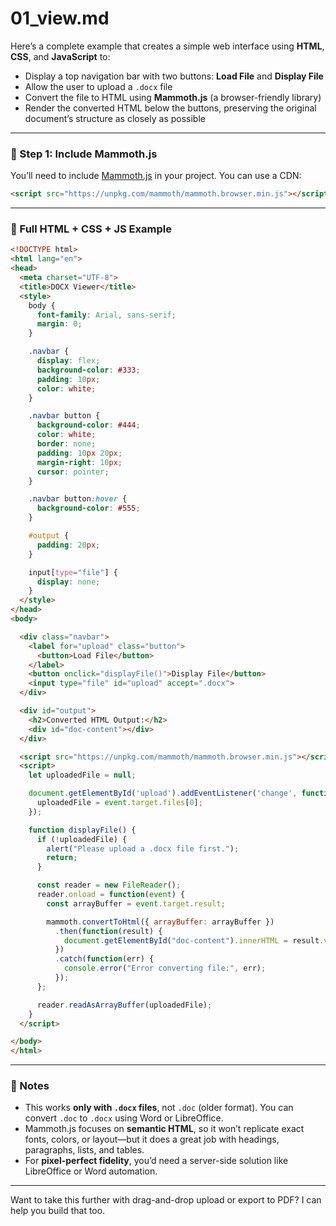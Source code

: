 
# 01_view.md

Here’s a complete example that creates a simple web interface using **HTML**, **CSS**, and **JavaScript** to:

- Display a top navigation bar with two buttons: **Load File** and **Display File**
- Allow the user to upload a `.docx` file
- Convert the file to HTML using **Mammoth.js** (a browser-friendly library)
- Render the converted HTML below the buttons, preserving the original document’s structure as closely as possible

---

### 📁 Step 1: Include Mammoth.js

You’ll need to include [Mammoth.js](https://github.com/mwilliamson/mammoth.js) in your project. You can use a CDN:

```html
<script src="https://unpkg.com/mammoth/mammoth.browser.min.js"></script>
```

---

### 🧩 Full HTML + CSS + JS Example

```html
<!DOCTYPE html>
<html lang="en">
<head>
  <meta charset="UTF-8">
  <title>DOCX Viewer</title>
  <style>
    body {
      font-family: Arial, sans-serif;
      margin: 0;
    }

    .navbar {
      display: flex;
      background-color: #333;
      padding: 10px;
      color: white;
    }

    .navbar button {
      background-color: #444;
      color: white;
      border: none;
      padding: 10px 20px;
      margin-right: 10px;
      cursor: pointer;
    }

    .navbar button:hover {
      background-color: #555;
    }

    #output {
      padding: 20px;
    }

    input[type="file"] {
      display: none;
    }
  </style>
</head>
<body>

  <div class="navbar">
    <label for="upload" class="button">
      <button>Load File</button>
    </label>
    <button onclick="displayFile()">Display File</button>
    <input type="file" id="upload" accept=".docx">
  </div>

  <div id="output">
    <h2>Converted HTML Output:</h2>
    <div id="doc-content"></div>
  </div>

  <script src="https://unpkg.com/mammoth/mammoth.browser.min.js"></script>
  <script>
    let uploadedFile = null;

    document.getElementById('upload').addEventListener('change', function(event) {
      uploadedFile = event.target.files[0];
    });

    function displayFile() {
      if (!uploadedFile) {
        alert("Please upload a .docx file first.");
        return;
      }

      const reader = new FileReader();
      reader.onload = function(event) {
        const arrayBuffer = event.target.result;

        mammoth.convertToHtml({ arrayBuffer: arrayBuffer })
          .then(function(result) {
            document.getElementById("doc-content").innerHTML = result.value;
          })
          .catch(function(err) {
            console.error("Error converting file:", err);
          });
      };

      reader.readAsArrayBuffer(uploadedFile);
    }
  </script>

</body>
</html>
```

---

### 🧠 Notes

- This works **only with `.docx` files**, not `.doc` (older format). You can convert `.doc` to `.docx` using Word or LibreOffice.
- Mammoth.js focuses on **semantic HTML**, so it won’t replicate exact fonts, colors, or layout—but it does a great job with headings, paragraphs, lists, and tables.
- For **pixel-perfect fidelity**, you’d need a server-side solution like LibreOffice or Word automation.

---

Want to take this further with drag-and-drop upload or export to PDF? I can help you build that too.
